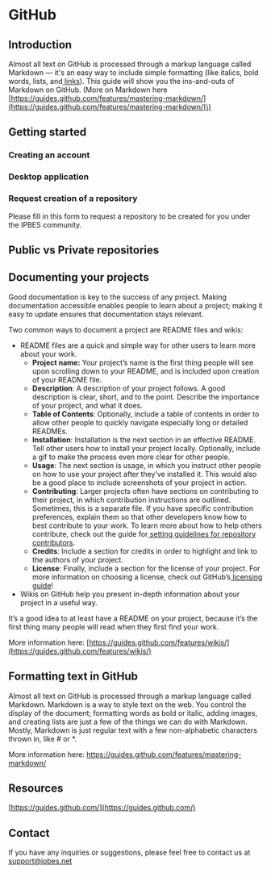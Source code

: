 # GitHub

## Introduction

Almost all text on GitHub is processed through a markup language called Markdown — it's an easy way to include simple formatting \(like italics, bold words, lists, and[ links](https://guides.github.com/features/mastering-markdown)\). This guide will show you the ins-and-outs of Markdown on GitHub. \(More on Markdown here [https://guides.github.com/features/mastering-markdown/](https://guides.github.com/features/mastering-markdown/)\) 

## Getting started

### Creating an account

### Desktop application

### Request creation of a repository

Please fill in this form to request a repository to be created for you under the IPBES community. 

## Public vs Private repositories

## Documenting your projects

Good documentation is key to the success of any project. Making documentation accessible enables people to learn about a project; making it easy to update ensures that documentation stays relevant.

Two common ways to document a project are README files and wikis:

* README files are a quick and simple way for other users to learn more about your work.
  * **Project name:** Your project’s name is the first thing people will see upon scrolling down to your README, and is included upon creation of your README file.
  * **Description**: A description of your project follows. A good description is clear, short, and to the point. Describe the importance of your project, and what it does.
  * **Table of Contents**: Optionally, include a table of contents in order to allow other people to quickly navigate especially long or detailed READMEs.
  * **Installation**: Installation is the next section in an effective README. Tell other users how to install your project locally. Optionally, include a gif to make the process even more clear for other people.
  * **Usage**: The next section is usage, in which you instruct other people on how to use your project after they’ve installed it. This would also be a good place to include screenshots of your project in action.
  * **Contributing**: Larger projects often have sections on contributing to their project, in which contribution instructions are outlined. Sometimes, this is a separate file. If you have specific contribution preferences, explain them so that other developers know how to best contribute to your work. To learn more about how to help others contribute, check out the guide for[ setting guidelines for repository contributors](https://help.github.com/articles/setting-guidelines-for-repository-contributors/).
  * **Credits**: Include a section for credits in order to highlight and link to the authors of your project.
  * **License**: Finally, include a section for the license of your project. For more information on choosing a license, check out GitHub’s[ licensing guide](http://choosealicense.com/)!
* Wikis on GitHub help you present in-depth information about your project in a useful way.

It’s a good idea to at least have a README on your project, because it’s the first thing many people will read when they first find your work.

More information here: [https://guides.github.com/features/wikis/](https://guides.github.com/features/wikis/) 

## Formatting text in GitHub

Almost all text on GitHub is processed through a markup language called Markdown. Markdown is a way to style text on the web. You control the display of the document; formatting words as bold or italic, adding images, and creating lists are just a few of the things we can do with Markdown. Mostly, Markdown is just regular text with a few non-alphabetic characters thrown in, like \# or \*.

More information here: https://guides.github.com/features/mastering-markdown/

## Resources

[https://guides.github.com/](https://guides.github.com/) 

## Contact

If you have any inquiries or suggestions, please feel free to contact us at [support@ipbes.net](mailto:support@ipbes.net)


